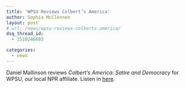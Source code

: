 ```yaml
---
title: 'WPSU Reviews Colbert’s America'
author: Sophia McClennen
layout: post
# url: /news/wpsu-reviews-colberts-america/
dsq_thread_id:
  - 1510246603

categories: 
  - news
---
```

Daniel Mallinson reviews *Colbert’s America: Satire and Democracy* for WPSU, our local NPR affiliate. Listen in [here][1].

 [1]: https://wpsu.org/radio/single_entry/LL-4745/bookmark
